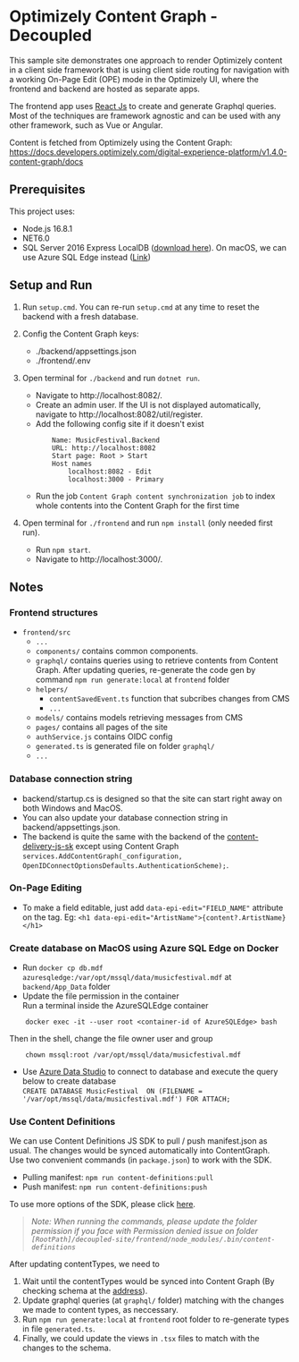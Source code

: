 ﻿# Optimizely Content Graph - Decoupled

This sample site demonstrates one approach to render Optimizely content in a client side framework that is using client side routing for navigation with a working On-Page Edit (OPE) mode in the Optimizely UI, where the frontend and backend are hosted as separate apps.

The frontend app uses [React Js](https://reactjs.org/) to create and generate Graphql queries. Most of the techniques are framework agnostic and can be used with any other framework, such as Vue or Angular.

Content is fetched from Optimizely using the Content Graph: https://docs.developers.optimizely.com/digital-experience-platform/v1.4.0-content-graph/docs
## Prerequisites

This project uses:
* Node.js 16.8.1
* NET6.0
* SQL Server 2016 Express LocalDB ([download here](https://www.microsoft.com/en-us/sql-server/sql-server-downloads)). On macOS, we can use Azure SQL Edge instead ([Link](https://learn.microsoft.com/en-us/azure/azure-sql-edge/disconnected-deployment))

## Setup and Run

1. Run `setup.cmd`. You can re-run `setup.cmd` at any time to reset the backend with a fresh database.
2. Config the Content Graph keys:   
    * ./backend/appsettings.json
    * ./frontend/.env

3. Open terminal for `./backend` and run `dotnet run`.
    * Navigate to http://localhost:8082/.
    * Create an admin user. If the UI is not displayed automatically, navigate to http://localhost:8082/util/register.
    * Add the following config site if it doesn't exist
        ```
            Name: MusicFestival.Backend
            URL: http://localhost:8082
            Start page: Root > Start
            Host names
                localhost:8082 - Edit
                localhost:3000 - Primary
        ```
    * Run the job `Content Graph content synchronization job` to index whole contents into the Content Graph for the first time  
    
4. Open terminal for `./frontend` and run `npm install` (only needed first run).
    * Run `npm start`.
    * Navigate to http://localhost:3000/.

## Notes

### Frontend structures

* `frontend/src`
    - `...`
    - `components/`   contains common components.
    - `graphql/` contains queries using to retrieve contents from Content Graph. After updating queries, re-generate the code gen by command `npm run generate:local` at `frontend` folder
    - `helpers/`
        - `contentSavedEvent.ts` function that subcribes changes from CMS
        - `...`
    - `models/` contains models retrieving messages from CMS
    - `pages/` contains all pages of the site
    - `authService.js` contains OIDC config
    - `generated.ts` is generated file on folder `graphql/`
    - `...`

### Database connection string
* backend/startup.cs is designed so that the site can start right away on both Windows and MacOS.
* You can also update your database connection string in backend/appsettings.json.
* The backend is quite the same with the backend of the [content-delivery-js-sk](https://github.com/episerver/content-delivery-js-sdk/tree/master/samples/music-festival-vue-decoupled) except using Content Graph `services.AddContentGraph(_configuration, OpenIDConnectOptionsDefaults.AuthenticationScheme);`.

### On-Page Editing

* To make a field editable, just add `data-epi-edit="FIELD_NAME"` attribute on the tag. Eg: `<h1 data-epi-edit="ArtistName">{content?.ArtistName}</h1>`

### Create database on MacOS using Azure SQL Edge on Docker

* Run `docker cp db.mdf azuresqledge:/var/opt/mssql/data/musicfestival.mdf` at `backend/App_Data` folder
* Update the file permission in the container  
Run a terminal inside the AzureSQLEdge container
```
    docker exec -it --user root <container-id of AzureSQLEdge> bash
```

Then in the shell, change the file owner user and group
```
    chown mssql:root /var/opt/mssql/data/musicfestival.mdf
```
* Use [Azure Data Studio](https://learn.microsoft.com/en-us/sql/azure-data-studio/download-azure-data-studio?view=sql-server-ver16#download-azure-data-studio) to connect to database and execute the query below to create database  
`CREATE DATABASE MusicFestival  ON (FILENAME = '/var/opt/mssql/data/musicfestival.mdf') FOR ATTACH;`

### Use Content Definitions
We can use Content Definitions JS SDK to pull / push manifest.json as usual. The changes would be synced automatically into ContentGraph.  
Use two convenient commands (in `package.json`) to work with the SDK.  
* Pulling manifest: `npm run content-definitions:pull`
* Push manifest: `npm run content-definitions:push`

To use more options of the SDK, please click [here](https://www.npmjs.com/package/@episerver/content-definitions).  

>*Note: When running the commands, please update the folder permission if you face with Permission denied issue on folder `[RootPath]/decoupled-site/frontend/node_modules/.bin/content-definitions`*  

After updating contentTypes, we need to  
1. Wait until the contentTypes would be synced into Content Graph (By checking schema at the [address](http://localhost:8082/EPiServer/ContentGraph/GraphiQL)).  
2. Update graphql queries (at `graphql/` folder) matching with the changes we made to content types, as neccessary.  
3. Run `npm run generate:local` at `frontend` root folder to re-generate types in file `generated.ts`.  
4. Finally, we could update the views in `.tsx` files to match with the changes to the schema.  